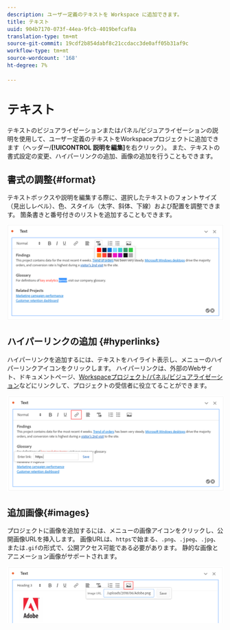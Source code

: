 ```yaml
---
description: ユーザー定義のテキストを Workspace に追加できます。
title: テキスト
uuid: 904b7170-073f-44ea-9fcb-4019befcaf8a
translation-type: tm+mt
source-git-commit: 19cdf2b854dabf8c21ccdacc3de0aff05b31af9c
workflow-type: tm+mt
source-wordcount: '168'
ht-degree: 7%

---
```



# テキスト

テキストのビジュアライゼーションまたはパネル/ビジュアライゼーションの説明を使用して、ユーザー定義のテキストをWorkspaceプロジェクトに追加できます（ヘッダー/**[!UICONTROL 説明を編集]**&#x200B;を右クリック）。 また、テキストの書式設定の変更、ハイパーリンクの追加、画像の追加を行うこともできます。

## 書式の調整{#format}

テキストボックスや説明を編集する際に、選択したテキストのフォントサイズ（見出しレベル）、色、スタイル（太字、斜体、下線）および配置を調整できます。 箇条書きと番号付きのリストを追加することもできます。

![](assets/format.png)

## ハイパーリンクの追加 {#hyperlinks}

ハイパーリンクを追加するには、テキストをハイライト表示し、メニューのハイパーリンクアイコンをクリックします。 ハイパーリンクは、外部のWebサイト、ドキュメントページ、[Workspaceプロジェクト/パネル/ビジュアライゼーション](https://experienceleague.adobe.com/docs/analytics/analyze/analysis-workspace/curate-share/shareable-links.html)などにリンクして、プロジェクトの受信者に役立てることができます。

![](assets/hyperlink.png)

## 追加画像{#images}

プロジェクトに画像を追加するには、メニューの画像アイコンをクリックし、公開画像URLを挿入します。 画像URLは、`https`で始まる、`.png`、`.jpeg`、`.jpg`、または`.gif`の形式で、公開アクセス可能である必要があります。 静的な画像とアニメーション画像がサポートされます。

![](assets/image.png)
